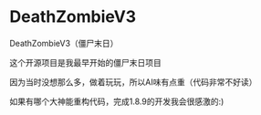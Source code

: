 # DeathZombieV3
DeathZombieV3（僵尸末日）

这个开源项目是我最早开始的僵尸末日项目

因为当时没想那么多，做着玩玩，所以AI味有点重（代码非常不好读）

如果有哪个大神能重构代码，完成1.8.9的开发我会很感激的:)




